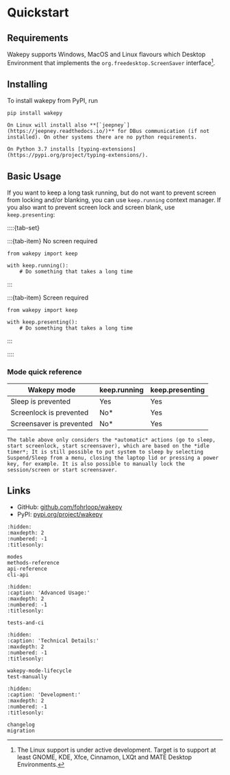 # Quickstart


## Requirements

Wakepy supports Windows, MacOS and Linux flavours which Desktop Environment that implements the `org.freedesktop.ScreenSaver` interface[^linux-support].

[^linux-support]: The Linux support is under active development. Target is to support at least GNOME, KDE, Xfce, Cinnamon, LXQt and MATE Desktop Environments.
## Installing

To install wakepy from PyPI, run

```{code-block} text
pip install wakepy
```

```{note}
On Linux will install also **[`jeepney`](https://jeepney.readthedocs.io/)** for DBus communication (if not installed). On other systems there are no python requirements.

On Python 3.7 installs [typing-extensions](https://pypi.org/project/typing-extensions/).
```

## Basic Usage

If you want to keep a long task running, but do not want to prevent screen from locking and/or blanking, you can use `keep.running` context manager. If you also want to prevent screen lock and screen blank, use `keep.presenting`:


::::{tab-set}

:::{tab-item} No screen required

```{code-block} python
from wakepy import keep

with keep.running():
    # Do something that takes a long time
```

:::

:::{tab-item} Screen required

```{code-block} python
from wakepy import keep

with keep.presenting():
    # Do something that takes a long time
```

:::

::::


### Mode quick reference



| Wakepy mode              | keep.running | keep.presenting |
| ------------------------ | ------------ | --------------- |
| Sleep is prevented       | Yes          | Yes             |
| Screenlock is prevented  | No*          | Yes             |
| Screensaver is prevented | No*          | Yes             |



```{note}
The table above only considers the *automatic* actions (go to sleep, start screenlock, start screensaver), which are based on the *idle timer*; It is still possible to put system to sleep by selecting Suspend/Sleep from a menu, closing the laptop lid or pressing a power key, for example. It is also possible to manually lock the session/screen or start screensaver.
```



## Links
- GitHub: [github.com/fohrloop/wakepy](https://github.com/fohrloop/wakepy)
- PyPI: [pypi.org/project/wakepy](https://pypi.org/project/wakepy/)

```{toctree}
:hidden:
:maxdepth: 2
:numbered: -1
:titlesonly:

modes
methods-reference
api-reference
cli-api
```

```{toctree}
:hidden:
:caption: 'Advanced Usage:'
:maxdepth: 2
:numbered: -1
:titlesonly:

tests-and-ci
```


```{toctree}
:hidden:
:caption: 'Technical Details:'
:maxdepth: 2
:numbered: -1
:titlesonly:

wakepy-mode-lifecycle
test-manually
```

```{toctree}
:hidden:
:caption: 'Development:'
:maxdepth: 2
:numbered: -1
:titlesonly:

changelog
migration
```